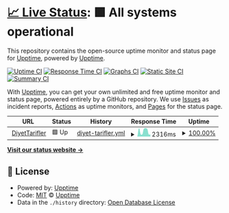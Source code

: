 # [📈 Live Status](https://demo.upptime.js.org): <!--live status--> **🟩 All systems operational**

This repository contains the open-source uptime monitor and status page for [Upptime](https://upptime.js.org), powered by [Upptime](https://github.com/upptime/upptime).

[![Uptime CI](https://github.com/akndore/diyetTariflerUp/workflows/Uptime%20CI/badge.svg)](https://github.com/akndore/diyetTariflerUp/actions?query=workflow%3A%22Uptime+CI%22)
[![Response Time CI](https://github.com/akndore/diyetTariflerUp/workflows/Response%20Time%20CI/badge.svg)](https://github.com/akndore/diyetTariflerUp/actions?query=workflow%3A%22Response+Time+CI%22)
[![Graphs CI](https://github.com/akndore/diyetTariflerUp/workflows/Graphs%20CI/badge.svg)](https://github.com/akndore/diyetTariflerUp/actions?query=workflow%3A%22Graphs+CI%22)
[![Static Site CI](https://github.com/akndore/diyetTariflerUp/workflows/Static%20Site%20CI/badge.svg)](https://github.com/akndore/diyetTariflerUp/actions?query=workflow%3A%22Static+Site+CI%22)
[![Summary CI](https://github.com/akndore/diyetTariflerUp/workflows/Summary%20CI/badge.svg)](https://github.com/akndore/diyetTariflerUp/actions?query=workflow%3A%22Summary+CI%22)

With [Upptime](https://upptime.js.org), you can get your own unlimited and free uptime monitor and status page, powered entirely by a GitHub repository. We use [Issues](https://github.com/upptime/upptime/issues) as incident reports, [Actions](https://github.com/akndore/diyetTariflerUp/actions) as uptime monitors, and [Pages](https://demo.upptime.js.org) for the status page.

<!--start: status pages-->
<!-- This summary is generated by Upptime (https://github.com/upptime/upptime) -->
<!-- Do not edit this manually, your changes will be overwritten -->
<!-- prettier-ignore -->
| URL | Status | History | Response Time | Uptime |
| --- | ------ | ------- | ------------- | ------ |
| <img alt="" src="https://favicons.githubusercontent.com/www.diyettarifler.net" height="13"> [DiyetTarifler](https://www.diyettarifler.net/) | 🟩 Up | [diyet-tarifler.yml](https://github.com/akndore/diyetTariflerUp/commits/HEAD/history/diyet-tarifler.yml) | <details><summary><img alt="Response time graph" src="./graphs/diyet-tarifler/response-time-week.png" height="20"> 2316ms</summary><br><a href="https://akndore.github.io/diyetTariflerUp/history/diyet-tarifler"><img alt="Response time 2224" src="https://img.shields.io/endpoint?url=https%3A%2F%2Fraw.githubusercontent.com%2Fakndore%2FdiyetTariflerUp%2FHEAD%2Fapi%2Fdiyet-tarifler%2Fresponse-time.json"></a><br><a href="https://akndore.github.io/diyetTariflerUp/history/diyet-tarifler"><img alt="24-hour response time 3798" src="https://img.shields.io/endpoint?url=https%3A%2F%2Fraw.githubusercontent.com%2Fakndore%2FdiyetTariflerUp%2FHEAD%2Fapi%2Fdiyet-tarifler%2Fresponse-time-day.json"></a><br><a href="https://akndore.github.io/diyetTariflerUp/history/diyet-tarifler"><img alt="7-day response time 2316" src="https://img.shields.io/endpoint?url=https%3A%2F%2Fraw.githubusercontent.com%2Fakndore%2FdiyetTariflerUp%2FHEAD%2Fapi%2Fdiyet-tarifler%2Fresponse-time-week.json"></a><br><a href="https://akndore.github.io/diyetTariflerUp/history/diyet-tarifler"><img alt="30-day response time 2224" src="https://img.shields.io/endpoint?url=https%3A%2F%2Fraw.githubusercontent.com%2Fakndore%2FdiyetTariflerUp%2FHEAD%2Fapi%2Fdiyet-tarifler%2Fresponse-time-month.json"></a><br><a href="https://akndore.github.io/diyetTariflerUp/history/diyet-tarifler"><img alt="1-year response time 2224" src="https://img.shields.io/endpoint?url=https%3A%2F%2Fraw.githubusercontent.com%2Fakndore%2FdiyetTariflerUp%2FHEAD%2Fapi%2Fdiyet-tarifler%2Fresponse-time-year.json"></a></details> | <details><summary><a href="https://akndore.github.io/diyetTariflerUp/history/diyet-tarifler">100.00%</a></summary><a href="https://akndore.github.io/diyetTariflerUp/history/diyet-tarifler"><img alt="All-time uptime 99.94%" src="https://img.shields.io/endpoint?url=https%3A%2F%2Fraw.githubusercontent.com%2Fakndore%2FdiyetTariflerUp%2FHEAD%2Fapi%2Fdiyet-tarifler%2Fuptime.json"></a><br><a href="https://akndore.github.io/diyetTariflerUp/history/diyet-tarifler"><img alt="24-hour uptime 100.00%" src="https://img.shields.io/endpoint?url=https%3A%2F%2Fraw.githubusercontent.com%2Fakndore%2FdiyetTariflerUp%2FHEAD%2Fapi%2Fdiyet-tarifler%2Fuptime-day.json"></a><br><a href="https://akndore.github.io/diyetTariflerUp/history/diyet-tarifler"><img alt="7-day uptime 100.00%" src="https://img.shields.io/endpoint?url=https%3A%2F%2Fraw.githubusercontent.com%2Fakndore%2FdiyetTariflerUp%2FHEAD%2Fapi%2Fdiyet-tarifler%2Fuptime-week.json"></a><br><a href="https://akndore.github.io/diyetTariflerUp/history/diyet-tarifler"><img alt="30-day uptime 99.94%" src="https://img.shields.io/endpoint?url=https%3A%2F%2Fraw.githubusercontent.com%2Fakndore%2FdiyetTariflerUp%2FHEAD%2Fapi%2Fdiyet-tarifler%2Fuptime-month.json"></a><br><a href="https://akndore.github.io/diyetTariflerUp/history/diyet-tarifler"><img alt="1-year uptime 99.94%" src="https://img.shields.io/endpoint?url=https%3A%2F%2Fraw.githubusercontent.com%2Fakndore%2FdiyetTariflerUp%2FHEAD%2Fapi%2Fdiyet-tarifler%2Fuptime-year.json"></a></details>

<!--end: status pages-->

[**Visit our status website →**](https://demo.upptime.js.org)

## 📄 License

- Powered by: [Upptime](https://github.com/upptime/upptime)
- Code: [MIT](./LICENSE) © [Upptime](https://upptime.js.org)
- Data in the `./history` directory: [Open Database License](https://opendatacommons.org/licenses/odbl/1-0/)
